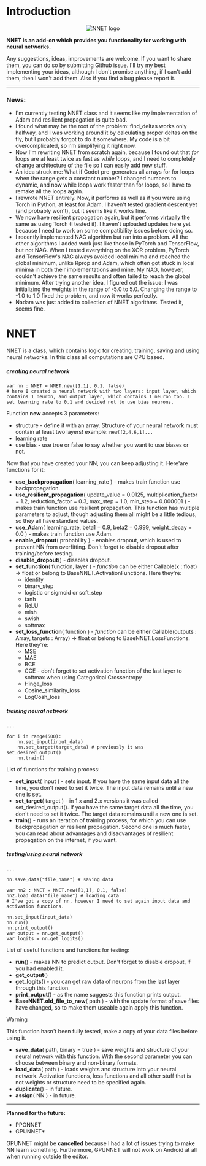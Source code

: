 # Introduction 
<div style="text-align:center; image-rendering: -webkit-optimize-contrast; image-rendering: crisp-edges; image-rendering: pixelated;">
  <img src="https://i.postimg.cc/7689k1gx/NNET-logo.png" alt="NNET logo" />
</div>

**NNET is an add-on which provides you functionality for working with neural networks.**

Any suggestions, ideas, improvements are welcome. If you want to share them, you can do so by submitting Github issue. I'll try my best implementing your ideas, although I don't promise anything, if I can't add them, then I won't add them. Also if you find a bug please report it.

---

### ****News****:
- I'm currently testing NNET class and it seems like my implementation of Adam and resilient propagation is quite bad.
- I found what may be the root of the problem: find_deltas works only halfway, and I was working around it by calculating proper deltas on the fly, but I probably forgot to do it somewhere. My code is a bit overcomplicated, so I'm simplifying it right now.
- Now I'm rewriting NNET from scratch again, because I found out that *for* loops are at least twice as fast as *while* loops, and I need to completely change architecture of the file so I can easily add new stuff.
- An idea struck me: What if Godot pre-generates all arrays for for loops when the range gets a constant number? I changed numbers to dynamic, and now while loops work faster than for loops, so I have to remake all the loops again.
- I rewrote NNET entirely. Now, it performs as well as if you were using Torch in Python, at least for Adam. I haven't tested gradient descent yet (and probably won't), but it seems like it works fine.
- We now have resilient propagation again, but it performs virtually the same as using Torch (I tested it). I haven't uploaded updates here yet because I need to work on some compatibility issues before doing so.
- I recently implemented NAG algorithm but ran into a problem. All the other algorithms I added work just like those in PyTorch and TensorFlow, but not NAG. When I tested everything on the XOR problem, PyTorch and TensorFlow's NAG always avoided local minima and reached the global minimum, unlike Rprop and Adam, which often got stuck in local minima in both their implementations and mine. My NAG, however, couldn't achieve the same results and often failed to reach the global minimum. After trying another idea, I figured out the issue: I was initializing the weights in the range of -5.0 to 5.0. Changing the range to -1.0 to 1.0 fixed the problem, and now it works perfectly.
- Nadam was just added to collection of NNET algorithms. Tested it, seems fine.

# NNET

NNET is a class, which contains logic for creating, training, saving and using neural networks. In this class all computations are CPU based.

##### creating neural network 
```GDScript
var nn : NNET = NNET.new([1,1], 0.1, false)
# here I created a neural network with two layers: input layer, which contains 1 neuron, and output layer, which contains 1 neuron too. I set learning rate to 0.1 and decided not to use bias neurons.
```

Function **new** accepts 3 parameters:
- structure   -   define it with an array. Structure of your neural network must contain at least two layers! example: `new([2,4,6,1]...`
- learning rate
- use bias   -   use true or false to say whether you want to use biases or not.

Now that you have created your NN, you can keep adjusting it. Here'are functions for it:
- **use_backpropagation**( learning_rate )   -   makes train function use backpropagation.
- **use_resilient_propagation**( update_value = 0.0125, multiplication_factor = 1.2, reduction_factor = 0.3, max_step = 1.0, min_step = 0.000001 )   -   makes train function use resilient propagation. This function has multiple parameters to adjust, though adjusting them all might be a little
tedious, so they all have standard values.
- **use_Adam**( learning_rate, beta1 = 0.9, beta2 = 0.999, weight_decay = 0.0 )   -   makes train function use Adam.
- **enable_dropout**( probability )   -   enables dropout, which is used to prevent NN from overfitting. Don't forget to disable dropout after training/before testing.
- **disable_dropout**() - disables dropout.
- **set_function**( function, layer )   -   *function* can be either Callable(x : float) -> float or belong to BaseNNET.ActivationFunctions. Here they're:
    - identity
	- binary_step
	- logistic or sigmoid or soft_step
	- tanh
	- ReLU
	- mish
	- swish
	- softmax
- **set_loss_function**( function )   -   *function* can be either Callable(outputs : Array, targets : Array) -> float or belong to BaseNNET.LossFunctions. Here they're:
	- MSE
	- MAE
	- BCE
	- CCE   -   don't forget to set activation function of the last layer to softmax when using Categorical Crossentropy
	- Hinge_loss
	- Cosine_similarity_loss
	- LogCosh_loss 

##### training neural network
```GDScript
...

for i in range(500):
    nn.set_input(input_data)
    nn.set_target(target_data) # previously it was set_desired_output()
    nn.train()
```

List of functions for training process:
- **set_input**( input )   -   sets input. If you have the same input data all the time, you don't need to set it twice. The input data remains until a new one is set.
- **set_target**( target )   -   in 1.x and 2.x versions it was called set_desired_output(). If you have the same target data all the time, you don't need to set it twice. The target data remains until a new one is set.
- **train**()   -   runs an iteration of training process, for which you can use backpropagation or resilient propagation. Second one is much faster, you can read about advantages and disadvantages of resilient propagation on the internet, if you want.

##### testing/using neural network
```GDScript
...

nn.save_data("file_name") # saving data

var nn2 : NNET = NNET.new([1,1], 0.1, false)
nn2.load_data("file_name") # loading data
# I've got a copy of nn, however I need to set again input data and activation functions.

nn.set_input(input_data)
nn.run()
nn.print_output()
var output = nn.get_output()
var logits = nn.get_logits()
```
List of useful functions and functions for testing:
- **run**()   -   makes NN to predict output. Don't forget to disable dropout, if you had enabled it.
- **get_output**()
- **get_logits**()   -   you can get raw data of neurons from the last layer through this function.
- **print_output**()   -   as the name suggests this function prints output.
- **BaseNNET.old_file_to_new**( path )   -   with the update format of save files have changed, so to make them useable again apply this function.
> [!WARNING]
> This function hasn't been fully tested, make a copy of your data files before using it.
- **save_data**( path, binary = true )   -   save weights and structure of your neural network with this function. With the second parameter you can choose between binary and non-binary formats.
- **load_data**( path )   -   loads weights and structure into your neural network. Activation functions, loss functions and all other stuff that is not weights or structure need to be specified again.
- **duplicate**()   -   in future.
- **assign**( NN )   -   in future.

---

**Planned for the future:**
- PPONNET
- GPUNNET*

GPUNNET might be **cancelled** because I had a lot of issues trying to make NN learn something. Furthermore, GPUNNET will not work on Android at all when running outside the editor. 
